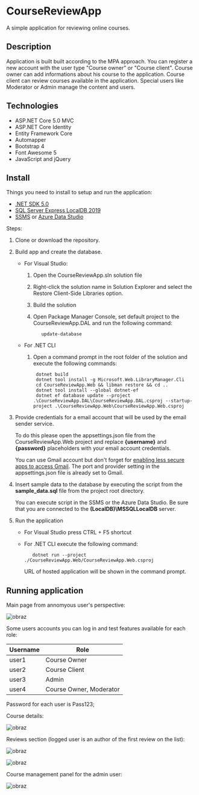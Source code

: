 # CourseReviewApp

A simple application for reviewing online courses.

## Description

Application is built built according to the MPA approach. You can register a new account with the user type "Course owner" or "Course client".
Course owner can add informations about his course to the application. Course client can review courses available in the application.
Special users like Moderator or Admin manage the content and users.

## Technologies

* ASP.NET Core 5.0 MVC
* ASP.NET Core Identity
* Entity Framework Core
* Automapper
* Bootstrap 4
* Font Awesome 5
* JavaScript and jQuery

## Install

Things you need to install to setup and run the application:

* [.NET SDK 5.0](https://dotnet.microsoft.com/en-us/download/dotnet/5.0)
* [SQL Server Express LocalDB 2019](https://docs.microsoft.com/en-us/sql/database-engine/configure-windows/sql-server-express-localdb?view=sql-server-ver15)
* [SSMS](https://docs.microsoft.com/en-us/sql/ssms/download-sql-server-management-studio-ssms?view=sql-server-ver15) or [Azure Data Studio](https://docs.microsoft.com/en-us/sql/azure-data-studio/download-azure-data-studio?view=sql-server-ver15)

Steps:

1. Clone or download the repository.

2. Build app and create the database.
   * For Visual Studio:    
      1. Open the CourseReviewApp.sln solution file
      2. Right-click the solution name in Solution Explorer and select the Restore Client-Side Libraries option.
      3. Build the solution
      4. Open Package Manager Console, set default project to the CourseReviewApp.DAL and run the following command:
   
                update-database          

   * For .NET CLI
        1. Open a command prompt in the root folder of the solution and execute the following commands:
   
                dotnet build
                dotnet tool install -g Microsoft.Web.LibraryManager.Cli
                cd CourseReviewApp.Web && libman restore && cd ..
                dotnet tool install --global dotnet-ef
                dotnet ef database update --project .\CourseReviewApp.DAL\CourseReviewApp.DAL.csproj --startup-project .\CourseReviewApp.Web\CourseReviewApp.Web.csproj
3. Provide credentials for a email account that will be used by the email sender service.
   
   To do this please open the appsettings.json file from the CourseReviewApp.Web project and replace **{username}** and **{password}** placeholders with your email account credentials.
   
   You can use Gmail account but don't forget for [enabling less secure apps to access Gmail](https://www.youtube.com/watch?v=Ee7PDsbfOUI). The port and provider setting in the appsettings.json file is already set to Gmail.
4. Insert sample data to the database by executing the script from the **sample_data.sql** file from the project root directory.

   You can execute script in the SSMS or the Azure Data Studio.
   Be sure that you are connected to the **(LocalDB)\MSSQLLocalDB** server.
   
5. Run the application
   * For Visual Studio press CTRL + F5 shortcut
   * For .NET CLI execute the following command:
  
            dotnet run --project ./CourseReviewApp.Web/CourseReviewApp.Web.csproj
   
      URL of hosted application will be shown in the command prompt.

## Running application

Main page from annomyous user's perspective:

![obraz](https://user-images.githubusercontent.com/77903617/159188574-3dd606af-b8dd-4b03-beaa-56513df672bc.png)

Some users accounts you can log in and test features available for each role:

| Username    | Role         |
| ----------- | -----------  |
| user1       | Course Owner |
| user2       | Course Client|
| user3       | Admin        |
| user4       | Course Owner, Moderator |

Password for each user is Pass123;

Course details:

![obraz](https://user-images.githubusercontent.com/77903617/159189307-6cd8b688-a13f-4b38-8c4c-ecdde5ff4f38.png)

Reviews section (logged user is an author of the first review on the list):

![obraz](https://user-images.githubusercontent.com/77903617/159189219-63ae2de0-4819-44b5-b284-dc1815018c7d.png)

![obraz](https://user-images.githubusercontent.com/77903617/159189356-33ad05b1-37a7-4bd1-b83c-7eaf1a5760e1.png)

Course management panel for the admin user:

![obraz](https://user-images.githubusercontent.com/77903617/159189469-8c9f5b7e-9f98-4482-9f28-93fa6cc2c5a7.png)


